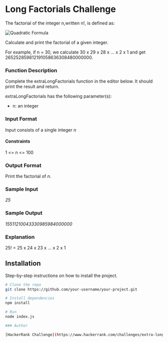 # Long Factorials Challenge

The factorial of the integer n,written n!, is defined as:

![Quadratic Formula](https://quicklatex.com/cache3/6d/ql_8c12379713bbcebfd67e0cb7a569ae6d_l3.png)

Calculate and print the factorial of a given integer.

For example, if n = 30, we calculate 30 x 29 x 28 x ... x 2 x 1 and get 265252859812191058636308480000000.

### Function Description

Complete the extraLongFactorials function in the editor below. It should print the result and return.

extraLongFactorials has the following parameter(s):

* n: an integer

### Input Format

Input consists of a single integer *n*

#### Constraints

1 <= n <= 100

### Output Format

Print the factorial of *n*.

### Sample Input

*25*

### Sample Output

*15511210043330985984000000*

### Explanation

25! = 25 x 24 x 23 x ... x 2 x 1

## Installation

Step-by-step instructions on how to install the project.

```bash
# Clone the repo
git clone https://github.com/your-username/your-project.git

# Install dependencies
npm install

# Run
node index.js

### Author

[HackerRank Challenge](https://www.hackerrank.com/challenges/extra-long-factorials/problem)
